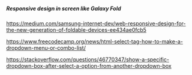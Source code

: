 
##### Responsive design in screen like Galaxy Fold

https://medium.com/samsung-internet-dev/web-responsive-design-for-the-new-generation-of-foldable-devices-ee434ae0fcb5

https://www.freecodecamp.org/news/html-select-tag-how-to-make-a-dropdown-menu-or-combo-list/

https://stackoverflow.com/questions/46770347/show-a-specific-dropdown-box-after-select-a-option-from-another-dropdown-box
